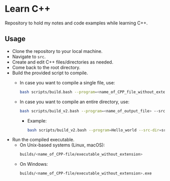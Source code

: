 # Learn C++

Repository to hold my notes and code examples while learning C++.

## Usage

- Clone the repository to your local machine.
- Navigate to `src`.
- Create and edit C++ files/directories as needed.
- Come back to the root directory.
- Build the provided script to compile.
    - In case you want to compile a single file, use:
        ```bash
        bash scripts/build.bash --program=<name_of_CPP_file_without_extension>
        ```
    - In case you want to compile an entire directory, use:
        ```bash
        bash scripts/build_v2.bash --program=<name_of_output_file> --src-dir=src/<name_of_directory>
        ```

        - Example:
            ```bash
            bash scripts/build_v2.bash --program=Hello_world --src-dir=src/Hello_World
            ```
- Run the compiled executable.
    - On Unix-based systems (Linux, macOS):
        ```bash
        builds/<name_of_CPP-file/executable_without_extension>
        ```
    - On Windows:
        ```bash
        builds/<name_of_CPP-file/executable_without_extension>.exe
        ``` 